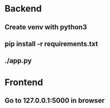 # Backend
## Create venv with python3
## pip install -r requirements.txt
## ./app.py

# Frontend
## Go to 127.0.0.1:5000 in browser
